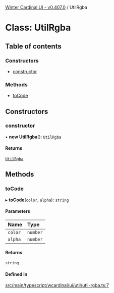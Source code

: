 [Winter Cardinal UI - v0.407.0](../index.md) / UtilRgba

# Class: UtilRgba

## Table of contents

### Constructors

- [constructor](UtilRgba.md#constructor)

### Methods

- [toCode](UtilRgba.md#tocode)

## Constructors

### constructor

• **new UtilRgba**(): [`UtilRgba`](UtilRgba.md)

#### Returns

[`UtilRgba`](UtilRgba.md)

## Methods

### toCode

▸ **toCode**(`color`, `alpha`): `string`

#### Parameters

| Name | Type |
| :------ | :------ |
| `color` | `number` |
| `alpha` | `number` |

#### Returns

`string`

#### Defined in

[src/main/typescript/wcardinal/ui/util/util-rgba.ts:7](https://github.com/winter-cardinal/winter-cardinal-ui/blob/v0.407.0/src/main/typescript/wcardinal/ui/util/util-rgba.ts#L7)
